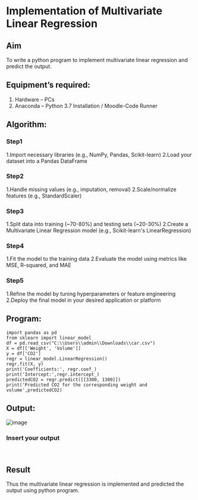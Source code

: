 # Implementation of Multivariate Linear Regression
## Aim
To write a python program to implement multivariate linear regression and predict the output.
## Equipment’s required:
1.	Hardware – PCs
2.	Anaconda – Python 3.7 Installation / Moodle-Code Runner
## Algorithm:
### Step1
1.Import necessary libraries (e.g., NumPy, Pandas, Scikit-learn)
2.Load your dataset into a Pandas DataFrame
### Step2
1.Handle missing values (e.g., imputation, removal)
2.Scale/normalize features (e.g., StandardScaler)
### Step3
1.Split data into training (~70-80%) and testing sets (~20-30%)
2.Create a Multivariate Linear Regression model (e.g., Scikit-learn's LinearRegression)
### Step4
1.Fit the model to the training data
2.Evaluate the model using metrics like MSE, R-squared, and MAE
### Step5
1.Refine the model by tuning hyperparameters or feature engineering
2.Deploy the final model in your desired application or platform
## Program:
```
import pandas as pd
from sklearn import linear_model
df = pd.read_csv("C:\\Users\\admin\\Downloads\\car.csv")
X = df[['Weight', 'Volume']]
y = df['CO2']
regr = linear_model.LinearRegression()
regr.fit(X, y)
print('Coefficients:', regr.coef_)
print('Intercept:',regr.intercept_)
predictedCO2 = regr.predict([[3300, 1300]])
print('Predicted CO2 for the corresponding weight and volume',predictedCO2)
```
## Output:
![image](https://github.com/user-attachments/assets/b1210017-2e1e-4dc7-99d3-1ad491c1aec9)

### Insert your output

<br>

## Result
Thus the multivariate linear regression is implemented and predicted the output using python program.
